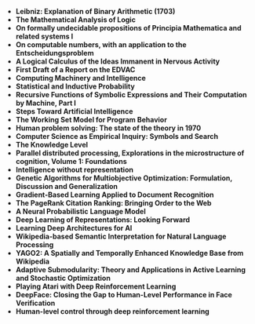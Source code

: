 
<ul>
  
 <li><b><a target="_blank" href="https://github.com/manjunath5496/Awesome-AI-Papers/blob/master/arf(1).pdf" style="text-decoration:none;">Leibniz: Explanation of Binary Arithmetic (1703)</a></b></li>
  
<li><b><a target="_blank" href="https://github.com/manjunath5496/Awesome-AI-Papers/blob/master/arf(2).pdf" style="text-decoration:none;">The Mathematical Analysis of Logic</a></b></li>

<li><b><a target="_blank" href="https://github.com/manjunath5496/Awesome-AI-Papers/blob/master/arf(3).pdf" style="text-decoration:none;">On formally undecidable propositions of Principia Mathematica and related systems I</a></b></li>                         
  <li><b><a target="_blank" href="https://github.com/manjunath5496/Awesome-AI-Papers/blob/master/arf(4).pdf" style="text-decoration:none;">On computable numbers, with an application to the Entscheidungsproblem</a></b></li>
  
 <li><b><a target="_blank" href="https://github.com/manjunath5496/Awesome-AI-Papers/blob/master/arf(5).pdf" style="text-decoration:none;">A Logical Calculus of the Ideas Immanent in Nervous Activity</a></b></li>  
 
   <li><b><a target="_blank" href="https://github.com/manjunath5496/Awesome-AI-Papers/blob/master/arf(6).pdf" style="text-decoration:none;">First Draft of a Report on the EDVAC</a></b></li>  
                                             

 <li><b><a target="_blank" href="https://github.com/manjunath5496/Awesome-AI-Papers/blob/master/arf(7).pdf" style="text-decoration:none;">Computing Machinery and Intelligence</a></b></li>
  
<li><b><a target="_blank" href="https://github.com/manjunath5496/Awesome-AI-Papers/blob/master/arf(8).pdf" style="text-decoration:none;">Statistical and Inductive Probability</a></b></li>

<li><b><a target="_blank" href="https://github.com/manjunath5496/Awesome-AI-Papers/blob/master/arf(9).pdf" style="text-decoration:none;">Recursive Functions of Symbolic Expressions and Their Computation by Machine, Part I</a></b></li>                         
  <li><b><a target="_blank" href="https://github.com/manjunath5496/Awesome-AI-Papers/blob/master/arf(10).pdf" style="text-decoration:none;">Steps Toward Artificial Intelligence</a></b></li>  
                          
 <li><b><a target="_blank" href="https://github.com/manjunath5496/Awesome-AI-Papers/blob/master/arf(11).pdf" style="text-decoration:none;">The Working Set Model for Program Behavior </a></b></li>
  
<li><b><a target="_blank" href="https://github.com/manjunath5496/Awesome-AI-Papers/blob/master/arf(12).pdf" style="text-decoration:none;">Human problem solving: The state of the theory in 1970</a></b></li>

<li><b><a target="_blank" href="https://github.com/manjunath5496/Awesome-AI-Papers/blob/master/arf(13).pdf" style="text-decoration:none;">Computer Science as Empirical Inquiry: Symbols and Search</a></b></li>                         
  <li><b><a target="_blank" href="https://github.com/manjunath5496/Awesome-AI-Papers/blob/master/arf(14).pdf" style="text-decoration:none;">The Knowledge Level</a></b></li>  
     <li><b><a target="_blank" href="https://github.com/manjunath5496/Awesome-AI-Papers/blob/master/arf(15).pdf" style="text-decoration:none;">Parallel distributed processing, Explorations in the microstructure of cognition, Volume 1: Foundations</a></b></li>  
   <li><b><a target="_blank" href="https://github.com/manjunath5496/Awesome-AI-Papers/blob/master/arf(16).pdf" style="text-decoration:none;">Intelligence without representation</a></b></li>  
                                             

 <li><b><a target="_blank" href="https://github.com/manjunath5496/Awesome-AI-Papers/blob/master/arf(17).pdf" style="text-decoration:none;">Genetic Algorithms for Multiobjective Optimization: Formulation, Discussion and Generalization</a></b></li>
  
<li><b><a target="_blank" href="https://github.com/manjunath5496/Awesome-AI-Papers/blob/master/arf(18).pdf" style="text-decoration:none;">Gradient-Based Learning Applied to Document Recognition</a></b></li>

<li><b><a target="_blank" href="https://github.com/manjunath5496/Awesome-AI-Papers/blob/master/arf(19).pdf" style="text-decoration:none;">The PageRank Citation Ranking: Bringing Order to the Web</a></b></li>                         
  <li><b><a target="_blank" href="https://github.com/manjunath5496/Awesome-AI-Papers/blob/master/arf(20).pdf" style="text-decoration:none;">A Neural Probabilistic Language Model</a></b></li>  
                          
 <li><b><a target="_blank" href="https://github.com/manjunath5496/Awesome-AI-Papers/blob/master/arf(21).pdf" style="text-decoration:none;">Deep Learning of Representations: Looking Forward</a></b></li>
  
<li><b><a target="_blank" href="https://github.com/manjunath5496/Awesome-AI-Papers/blob/master/arf(22).pdf" style="text-decoration:none;">Learning Deep Architectures for AI</a></b></li>

<li><b><a target="_blank" href="https://github.com/manjunath5496/Awesome-AI-Papers/blob/master/arf(23).pdf" style="text-decoration:none;">Wikipedia-based Semantic Interpretation for Natural Language Processing</a></b></li>                         
  <li><b><a target="_blank" href="https://github.com/manjunath5496/Awesome-AI-Papers/blob/master/arf(24).pdf" style="text-decoration:none;">YAGO2: A Spatially and Temporally Enhanced Knowledge Base from Wikipedia</a></b></li>
  
 <li><b><a target="_blank" href="https://github.com/manjunath5496/Awesome-AI-Papers/blob/master/arf(25).pdf" style="text-decoration:none;">Adaptive Submodularity: Theory and Applications in Active Learning and Stochastic Optimization</a></b></li>  
 
   <li><b><a target="_blank" href="https://github.com/manjunath5496/Awesome-AI-Papers/blob/master/arf(26).pdf" style="text-decoration:none;">Playing Atari with Deep Reinforcement Learning</a></b></li>  
                                             

 <li><b><a target="_blank" href="https://github.com/manjunath5496/Awesome-AI-Papers/blob/master/arf(27).pdf" style="text-decoration:none;">DeepFace: Closing the Gap to Human-Level Performance in Face Verification</a></b></li>
  
<li><b><a target="_blank" href="https://github.com/manjunath5496/Awesome-AI-Papers/blob/master/arf(28).pdf" style="text-decoration:none;">Human-level control through deep reinforcement learning</a></b></li>






</ul>
